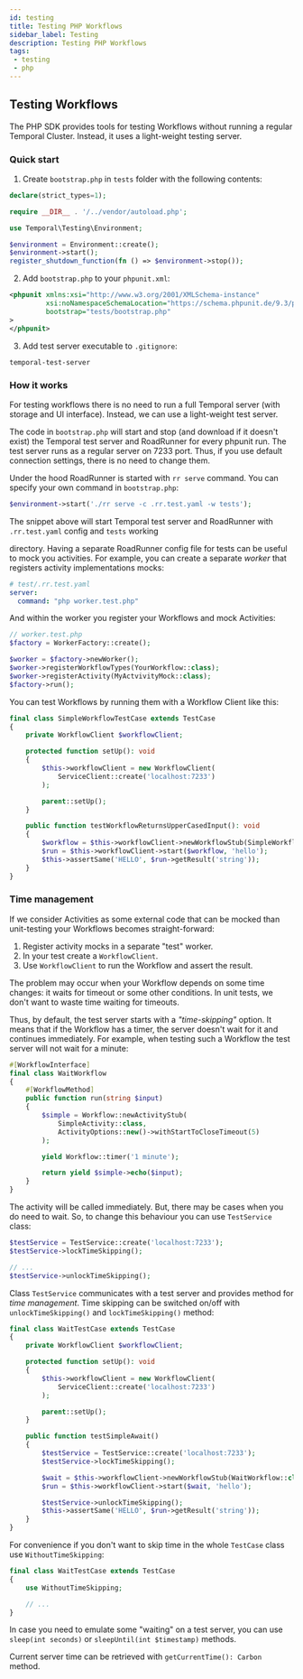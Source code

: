 ```yaml
---
id: testing
title: Testing PHP Workflows
sidebar_label: Testing
description: Testing PHP Workflows
tags:
 - testing
 - php
---
```


## Testing Workflows

The PHP SDK provides tools for testing Workflows without running a regular Temporal Cluster. Instead, it uses a light-weight testing server.

### Quick start

1. Create `bootstrap.php` in `tests` folder with the following contents:

```php
declare(strict_types=1);

require __DIR__ . '/../vendor/autoload.php';

use Temporal\Testing\Environment;

$environment = Environment::create();
$environment->start();
register_shutdown_function(fn () => $environment->stop());
```

2. Add `bootstrap.php` to your `phpunit.xml`:

```xml
<phpunit xmlns:xsi="http://www.w3.org/2001/XMLSchema-instance"
         xsi:noNamespaceSchemaLocation="https://schema.phpunit.de/9.3/phpunit.xsd"
         bootstrap="tests/bootstrap.php"
>
</phpunit>
```

3. Add test server executable to `.gitignore`:

```gitignore
temporal-test-server
```

### How it works

For testing workflows there is no need to run a full Temporal server (with storage and UI interface).
Instead, we can use a light-weight test server.

The code in `bootstrap.php` will start and stop (and download if it doesn't exist) the Temporal test server and RoadRunner for every phpunit run.
The test server runs as a regular server on 7233 port.
Thus, if you use default connection settings, there is no need to change them.

Under the hood RoadRunner is started with `rr serve` command. You can specify your own command in `bootstrap.php`:

```php
$environment->start('./rr serve -c .rr.test.yaml -w tests');
```

The snippet above will start Temporal test server and RoadRunner with `.rr.test.yaml` config and `tests` working

directory. Having a separate RoadRunner config file for tests can be useful to mock you activities. For
example, you can create a separate _worker_ that registers activity implementations mocks:

```yaml
# test/.rr.test.yaml
server:
  command: "php worker.test.php"
```

And within the worker you register your Workflows and mock Activities:

```php
// worker.test.php
$factory = WorkerFactory::create();

$worker = $factory->newWorker();
$worker->registerWorkflowTypes(YourWorkflow::class);
$worker->registerActivity(MyActvivityMock::class);
$factory->run();
```

You can test Workflows by running them with a Workflow Client like this:

```php
final class SimpleWorkflowTestCase extends TestCase
{
    private WorkflowClient $workflowClient;

    protected function setUp(): void
    {
        $this->workflowClient = new WorkflowClient(
            ServiceClient::create('localhost:7233')
        );

        parent::setUp();
    }

    public function testWorkflowReturnsUpperCasedInput(): void
    {
        $workflow = $this->workflowClient->newWorkflowStub(SimpleWorkflow::class);
        $run = $this->workflowClient->start($workflow, 'hello');
        $this->assertSame('HELLO', $run->getResult('string'));
    }
}
```

### Time management

If we consider Activities as some external code that can be mocked than unit-testing your Workflows becomes
straight-forward:

1. Register activity mocks in a separate "test" worker.
2. In your test create a `WorkflowClient`.
3. Use `WorkflowClient` to run the Workflow and assert the result.

The problem may occur when your Workflow depends on some time changes: it waits for timeout or some other conditions.
In unit tests, we don't want to waste time waiting for timeouts.

Thus, by default, the test server starts with a _"time-skipping"_ option.
It means that if the Workflow has a timer, the server doesn't wait for it and continues immediately.
For example, when testing such a Workflow the test server will not wait for a minute:

```php
#[WorkflowInterface]
final class WaitWorkflow
{
    #[WorkflowMethod]
    public function run(string $input)
    {
        $simple = Workflow::newActivityStub(
            SimpleActivity::class,
            ActivityOptions::new()->withStartToCloseTimeout(5)
        );

        yield Workflow::timer('1 minute');

        return yield $simple->echo($input);
    }
}
```

The activity will be called immediately. But, there may be cases when you do need to wait. So, to change this behaviour
you can use `TestService` class:

```php
$testService = TestService::create('localhost:7233');
$testService->lockTimeSkipping();

// ...
$testService->unlockTimeSkipping();
```

Class `TestService` communicates with a test server and provides method for _time management_. Time skipping
can be switched on/off with `unlockTimeSkipping()` and `lockTimeSkipping()` method:

```php
final class WaitTestCase extends TestCase
{
    private WorkflowClient $workflowClient;

    protected function setUp(): void
    {
        $this->workflowClient = new WorkflowClient(
            ServiceClient::create('localhost:7233')
        );

        parent::setUp();
    }

    public function testSimpleAwait()
    {
        $testService = TestService::create('localhost:7233');
        $testService->lockTimeSkipping();

        $wait = $this->workflowClient->newWorkflowStub(WaitWorkflow::class);
        $run = $this->workflowClient->start($wait, 'hello');

        $testService->unlockTimeSkipping();
        $this->assertSame('HELLO', $run->getResult('string'));
    }
}
```

For convenience if you don't want to skip time in the whole `TestCase` class use `WithoutTimeSkipping`:

```php
final class WaitTestCase extends TestCase
{
    use WithoutTimeSkipping;

    // ...
}
```

In case you need to emulate some "waiting" on a test server, you can use `sleep(int seconds)` or `sleepUntil(int $timestamp)` methods.

Current server time can be retrieved with `getCurrentTime(): Carbon` method.
